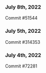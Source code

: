 ### July 8th, 2022

Commit #51544

### July 5th, 2022

Commit #314353


### July 4th, 2022

Commit #72281
